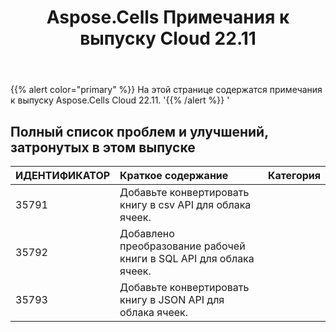 ﻿---
title: Aspose.Cells Примечания к выпуску Cloud 22.11
second_title: Aspose.Cells Cloud Documen
type: docs
url: /ru/aspose-cells-cloud-22-11-release-notes/
description: Aspose.Cells Облако поддерживает Excel для создания, преобразования, слияния, разделения, защиты, операций с внутренними объектами и т. д.
weight: 11
---
{{% alert color="primary" %}} 
На этой странице содержатся примечания к выпуску Aspose.Cells Cloud 22.11.
'{{% /alert %}} '
## **Полный список проблем и улучшений, затронутых в этом выпуске**

|**ИДЕНТИФИКАТОР**|**Краткое содержание**|**Категория**|
|:- |:- |:- |
|35791 | Добавьте конвертировать книгу в csv API для облака ячеек.|
|35792 | Добавлено преобразование рабочей книги в SQL API для облака ячеек.|
|35793 | Добавьте конвертировать книгу в JSON API для облака ячеек.|

